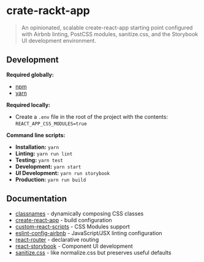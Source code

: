# crate-rackt-app

> An opinionated, scalable create-react-app starting point configured with Airbnb linting, PostCSS modules, sanitize.css, and the Storybook UI development environment.

## Development

__Required globally:__

- [npm](https://nodejs.org/en/)
- [yarn](https://yarnpkg.com/)

__Required locally:__

- Create a `.env` file in the root of the project with the contents: `REACT_APP_CSS_MODULES=true`

__Command line scripts:__

- __Installation:__ `yarn`
- __Linting:__ `yarn run lint`
- __Testing:__ `yarn test`
- __Development:__ `yarn start`
- ___UI_ Development:__ `yarn run storybook`
- __Production:__ `yarn run build`

## Documentation

- [classnames](https://github.com/JedWatson/classnames) - dynamically composing CSS classes
- [create-react-app](https://github.com/facebookincubator/create-react-app) - build configuration
- [custom-react-scripts](https://github.com/kitze/create-react-app) - CSS Modules support
- [eslint-config-airbnb](https://www.npmjs.com/package/eslint-config-airbnb) - JavaScript/JSX linting configuration
- [react-router](https://github.com/ReactTraining/react-router) - declarative routing
- [react-storybook](https://github.com/storybooks/react-storybook) - Component UI development
- [sanitize.css](https://github.com/jonathantneal/sanitize.css) - like normalize.css but preserves useful defaults
